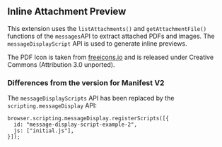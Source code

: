 ## Inline Attachment Preview

This extension uses the `listAttachments()` and `getAttachmentFile()` functions of the `messages`API to extract attached PDFs and images. The `messageDisplayScript` API is used to generate inline previews.

The PDF Icon is taken from [freeicons.io](https://freeicons.io/logos/pdf-icon-2304) and is released under Creative Commons (Attribution 3.0 unported).

### Differences from the version for Manifest V2

The `messageDisplayScripts` API has been replaced by the `scripting.messageDisplay` API:

```
browser.scripting.messageDisplay.registerScripts([{
  id: "message-display-script-example-2",
  js: ["initial.js"],
}]);
```

